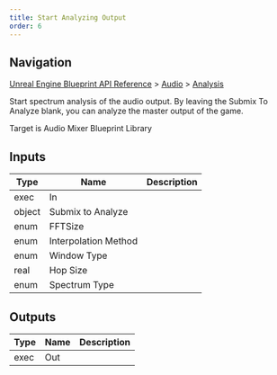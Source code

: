 ```yaml
---
title: Start Analyzing Output
order: 6
---
```

## Navigation

[Unreal Engine Blueprint API Reference](https://dev.epicgames.com/documentation/en-us/unreal-engine/BlueprintAPI) > [Audio](https://dev.epicgames.com/documentation/en-us/unreal-engine/BlueprintAPI/Audio) > [Analysis](https://dev.epicgames.com/documentation/en-us/unreal-engine/BlueprintAPI/Audio/Analysis)

Start spectrum analysis of the audio output. By leaving the Submix To Analyze blank, you can analyze the master output of the game.

Target is Audio Mixer Blueprint Library

## Inputs

| Type | Name | Description |
| --- | --- | --- |
| exec | In |  |
| object | Submix to Analyze |  |
| enum | FFTSize |  |
| enum | Interpolation Method |  |
| enum | Window Type |  |
| real | Hop Size |  |
| enum | Spectrum Type |  |

## Outputs

| Type | Name | Description |
| --- | --- | --- |
| exec | Out |  |
